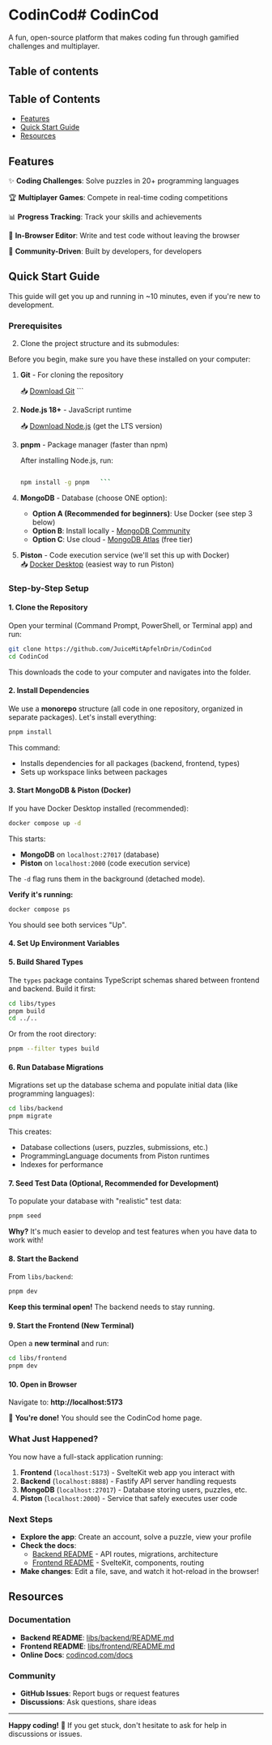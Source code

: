 # CodinCod# CodinCod

A fun, open-source platform that makes coding fun through gamified challenges and multiplayer.

## Table of contents



## Table of Contents

- [Features](#features)
- [Quick Start Guide](#quick-start-guide)
- [Resources](#resources)


## Features

✨ **Coding Challenges**: Solve puzzles in 20+ programming languages

🏆 **Multiplayer Games**: Compete in real-time coding competitions  

📊 **Progress Tracking**: Track your skills and achievements

🎨 **In-Browser Editor**: Write and test code without leaving the browser  

🔧 **Community-Driven**: Built by developers, for developers

## Quick Start Guide  

This guide will get you up and running in ~10 minutes, even if you're new to development.

### Prerequisites

2. Clone the project structure and its submodules:

Before you begin, make sure you have these installed on your computer:


1. **Git** - For cloning the repository 

   📥 [Download Git](https://git-scm.com/download/)   ```



2. **Node.js 18+** - JavaScript runtime

   📥 [Download Node.js](https://nodejs.org/en/download/) (get the LTS version)

  
3. **pnpm** - Package manager (faster than npm)   

   After installing Node.js, run: 

   ```bash

   npm install -g pnpm   ```

   ```

4. **MongoDB** - Database (choose ONE option):
   - **Option A (Recommended for beginners)**: Use Docker (see step 3 below)
   - **Option B**: Install locally - [MongoDB Community](https://www.mongodb.com/try/download/community)
   - **Option C**: Use cloud - [MongoDB Atlas](https://www.mongodb.com/cloud/atlas/register) (free tier)

5. **Piston** - Code execution service (we'll set this up with Docker)  
   📥 [Docker Desktop](https://www.docker.com/products/docker-desktop/) (easiest way to run Piston)

### Step-by-Step Setup

#### 1. Clone the Repository

Open your terminal (Command Prompt, PowerShell, or Terminal app) and run:

```bash
git clone https://github.com/JuiceMitApfelnDrin/CodinCod
cd CodinCod
```

This downloads the code to your computer and navigates into the folder.

#### 2. Install Dependencies

We use a **monorepo** structure (all code in one repository, organized in separate packages). Let's install everything:

```bash
pnpm install
```

This command:
- Installs dependencies for all packages (backend, frontend, types)
- Sets up workspace links between packages

#### 3. Start MongoDB & Piston (Docker)

If you have Docker Desktop installed (recommended):

```bash
docker compose up -d
```

This starts:
- **MongoDB** on `localhost:27017` (database)
- **Piston** on `localhost:2000` (code execution service)

The `-d` flag runs them in the background (detached mode).

**Verify it's running:**
```bash
docker compose ps
```

You should see both services "Up".

#### 4. Set Up Environment Variables



#### 5. Build Shared Types

The `types` package contains TypeScript schemas shared between frontend and backend. Build it first:

```bash
cd libs/types
pnpm build
cd ../..
```

Or from the root directory:

```bash
pnpm --filter types build
```

#### 6. Run Database Migrations

Migrations set up the database schema and populate initial data (like programming languages):

```bash
cd libs/backend
pnpm migrate
```

This creates:
- Database collections (users, puzzles, submissions, etc.)
- ProgrammingLanguage documents from Piston runtimes
- Indexes for performance

#### 7. Seed Test Data (Optional, Recommended for Development)

To populate your database with "realistic" test data:

```bash
pnpm seed
```

**Why?** It's much easier to develop and test features when you have data to work with!

#### 8. Start the Backend

From `libs/backend`:

```bash
pnpm dev
```

**Keep this terminal open!** The backend needs to stay running.

#### 9. Start the Frontend (New Terminal)

Open a **new terminal** and run:

```bash
cd libs/frontend
pnpm dev
```

#### 10. Open in Browser

Navigate to: **http://localhost:5173**

🎉 **You're done!** You should see the CodinCod home page.

### What Just Happened?

You now have a full-stack application running:

1. **Frontend** (`localhost:5173`) - SvelteKit web app you interact with
2. **Backend** (`localhost:8888`) - Fastify API server handling requests
3. **MongoDB** (`localhost:27017`) - Database storing users, puzzles, etc.
4. **Piston** (`localhost:2000`) - Service that safely executes user code

### Next Steps

- **Explore the app**: Create an account, solve a puzzle, view your profile
- **Check the docs**:
  - [Backend README](./libs/backend/README.md) - API routes, migrations, architecture
  - [Frontend README](./libs/frontend/README.md) - SvelteKit, components, routing
- **Make changes**: Edit a file, save, and watch it hot-reload in the browser!

## Resources

### Documentation

- **Backend README**: [libs/backend/README.md](./libs/backend/README.md)
- **Frontend README**: [libs/frontend/README.md](./libs/frontend/README.md)
- **Online Docs**: [codincod.com/docs](https://codincod.com/docs)

### Community

- **GitHub Issues**: Report bugs or request features
- **Discussions**: Ask questions, share ideas

---

**Happy coding!** 🚀 If you get stuck, don't hesitate to ask for help in discussions or issues.
